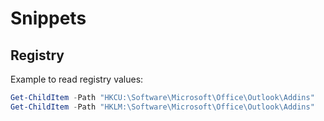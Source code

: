 # Snippets

## Registry

Example to read registry values:

``` ps1
Get-ChildItem -Path "HKCU:\Software\Microsoft\Office\Outlook\Addins"
Get-ChildItem -Path "HKLM:\Software\Microsoft\Office\Outlook\Addins"
```
